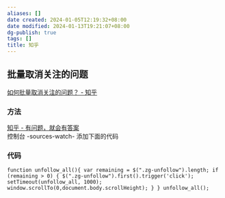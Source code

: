 ```yaml
---
aliases: []
date created: 2024-01-05T12:19:32+08:00
date modified: 2024-01-13T19:21:07+08:00
dg-publish: true
tags: []
title: 知乎
---
```


## 批量取消关注的问题
[如何批量取消关注的问题？ - 知乎](https://www.zhihu.com/question/27922502/answer/964383258)
### 方法
[知乎 - 有问题，就会有答案](https://www.zhihu.com/question/following)  
控制台 -sources-watch- 添加下面的代码
### 代码
```
function unfollow_all(){ var remaining = $(".zg-unfollow").length; if (remaining > 0) { $(".zg-unfollow").first().trigger('click'); setTimeout(unfollow_all, 1000); window.scrollTo(0,document.body.scrollHeight); } } unfollow_all();
```